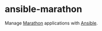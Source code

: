 # ansible-marathon

Manage [Marathon](https://github.com/mesosphere/marathon) applications with
[Ansible](https://github.com/ansible/ansible).
